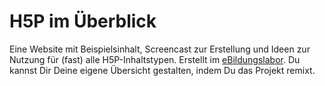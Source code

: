 # H5P im Überblick

Eine Website mit Beispielsinhalt, Screencast zur Erstellung und Ideen zur Nutzung für (fast) alle H5P-Inhaltstypen. Erstellt im [eBildungslabor](https://ebildungslabor.de). Du kannst Dir Deine eigene Übersicht gestalten, indem Du das Projekt remixt.